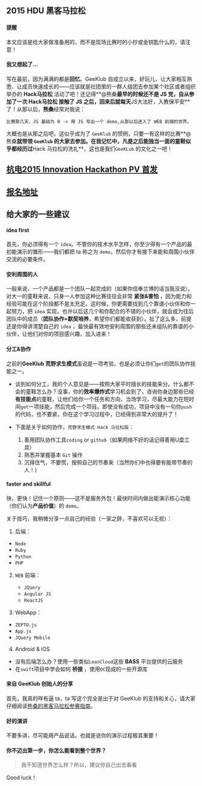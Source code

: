 ## 2015 HDU 黑客马拉松


#### 提醒
本文应该是给大家做准备用的，而不是现场比赛时的小抄或金钥匙什么的，请注意！

#### 我又想起了...
写在最前，因为满满的都是**回忆**。GeeKlub 自成立以来，好玩儿、让大家相互熟悉、让成员快速成长的——应该就是社团里的一群人组团去参加某个社区或者组织举办的 **Hack马拉松** 活动了吧！还记得**@熊桑**最早的时候还不是 **JS** 党，自从参加了一次 **Hack马拉松** 接触了 **JS** 之后，回来后就每天**JS大法好，入教保平安**了！从那以后，**熊桑**经常对我说：

```
比赛那几天，JS 基础为 0 -> 用 JS 写出一个 demo,从那以后进入了 WEB 前端的世界。

```
大概也是从那之后吧，这似乎成为了 `GeeKlub` 的惯例，只要一有这样的比赛**@熊桑**就带领 `GeeKlub` 的大家去参加。在我记忆中，凡是之后能独当一面的童鞋似乎都经历过**Hack 马拉松的洗礼**，这也是我们`GeeKLub` 的文化之一吧！

## [杭电2015 Innovation Hackathon PV 首发](http://www.bilibili.com/video/av2350570/)

## [报名地址](http://www.huodongxing.com/event/7281345574400)


## 给大家的一些建议


#### idea first
首先，你必须得有一个 `idea`。不管你的技术水平怎样，你至少得有一个产品的最初能演示的雏形——我们都把 ta 称之为 `demo`。然后你才有接下来能和周围小伙伴交流的必要条件。

#### 安利周围的人
一般来说，一个产品都是一个团队一起完成的（如果你信奉兰博的话当我没说）。对大一的童鞋来说，只身一人参加这种比赛往往会非常 **紧张&害怕** ，因为能力和经验可能在这个阶段都不是太充足。这时候，你更需要找到几个靠谱小伙伴和你一起努力，把 `idea` 实现，也许以后这几个和你配合的不错的小伙伴，就会成为往后团队中的成员（**团队协作+默契培养**，希望你们都能收获到）。扯了这么多，前提还是你得讲清楚自己的 `idea` ，最快最有效地安利周围的那些还未组队的靠谱的小伙伴，让他们对你的项目感兴趣，加入进来！


#### 分工&协作
之前的**GeeKlub 荒野求生模式**虽说是一项考验，也是必须让你们`get`的团队协作技能之一。

- 谈到如何分工，我的个人意见是——按照大家平时擅长的技能来分。什么都不会的童鞋怎么办？没事，你的**效率爆炸式**学习机会到了，咨询你身边那些已经**有技能点**的童鞋，让他们给你一个任务和方向，当场学习，尽最大能力在短时间`get`一项技能，然后完成一个项目。即使没有成功，项目中没有一句你`push`的代码，也不要紧，你在这个学习过程中，已经得到非常大的提升了！

- 下面是关于如何协作，`荒野求生模式 Hack 马拉松版`：
   1. 善用团队协作工具`coding` or `github`（如果网络不好的话记得善用U盘工具）
   2. 熟悉并掌握基本 `Git` 操作
   3. 沉得住气，不要慌，按照自己的节奏来（当然你们中也得要有能带节奏的人！） 
   

#### faster and skillful
快，更快！记住一个原则——这不是服务外包！最快时间内做出能演示核心功能（你们认为**产品价值**）的 `demo`。

关于技巧，我稍微分享一点自己的经验（一家之辞，不喜欢可以无视）：

1. 后端：
  - `Node`
  - `Ruby`
  - `Python`
  - `PHP`

2. `WEB` 前端：
   - `JQuery`
   - `Angular JS`
   - `ReactJS`

3.  WebApp：
   - `ZEPTO.js`
   - `App.js`
   - `JQuery Mobile`

4. Android & iOS
  - 没有后端怎么办？使用一些类似`LeanCloud`这些 **BASS** 平台提供的云服务
  - 在`swift`项目中学会如何 **桥接** ，使用`OC`现成的一些开源库


#### 来自 GeeKlub 创始人的分享
首先，我真的咩有逼 ta，ta 写这个完全是出于对 GeeKlub 的支持和关心，请大家仔细阅读[熊桑的黑客马拉松参赛指南](http://www.pwhack.me/post/2015-04-27)。
 
#### 好的演讲
 不要多讲，尽可能用产品说话。也就是说你的演示过程极其重要！



####  你不迈出第一步，你怎么能看到整个世界？

> 我不知道世界怎么样？所以，建议你自己出去看看


Good luck！
